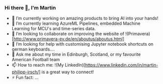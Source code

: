 ### Hi there 👋, I'm Martin

- 🔭 I’m currently working on amazing products to bring AI into your hands!
- 🌱 I’m currently learning AzureML Pipelines, embedded Machine Learning for MCU's and time-series data. 
- 👯 I’m looking to collaborate on improving the website of !(Primavera)[http://www.primavera-ev.de/en/aboutus/aboutus.html]
- 🤔 I’m looking for help with customising Jupyter notebook shortcuts on german keyboards....
- 💬 Ask me about my time in Edinburgh, Scotland, or my favourite American Football team
- 📫 How to reach me: !(My LinkedIn)[https://www.linkedin.com/in/martin-philipp-irsch/] is a great way to connect!
- ⚡ Fun fact: ...
